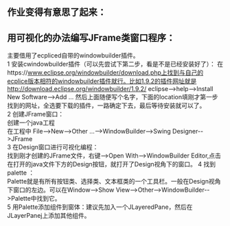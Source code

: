## 作业变得有意思了起来：  
## 用可视化的办法编写JFrame类窗口程序：    
主要借用了ecpliced自带的windowbuilder插件。  
1 安装cwindowbuilder插件（可以先尝试下第二步，看是不是已经安装好了）：  在https://www.eclipse.org/windowbuilder/download.php上找到与自己的ecplice版本相符的windowbuilder插件就行。比如1.9.2的插件网址就是http://download.eclipse.org/windowbuilder/1.9.2/
eclipse-->help-->Install New Software-->Add ... 然后上面随便写个名字，下面的location填刚才第一步找到的网址，全选要下载的插件，一路确定下去，最后等待安装就可以了。  
2 创建JFrame窗口：  
创建一个java工程    
在工程中 File-->New-->Other ...-->WindowBuilder-->Swing Designer-->JFrame     
3 在Design窗口进行可视化编程：  
找到刚才创建的JFrame文件，右键-->Open With-->WindowBuilder Editor,点击在打开的java文件下方的Design按钮，就打开了Design视角下的窗口。
4 找到palette ：    
Palette就是有所有按钮类、选择类、文本框类的一个工具栏。一般在Design视角下窗口的左边。可以在Window-->Show View-->Other-->WindowBuilder-->Palette中找到它。    
5 用Palette添加组件到窗体：建议先加入一个JLayeredPane，然后在JLayerPanej上添加其他组件。  
